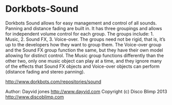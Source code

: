 Dorkbots-Sound
=================

Dorkbots Sound allows for easy management and control of all sounds. Panning and distance fading are built in. It has three groupings and allows for independent volume control for each group. The groups include: 1. Music, 2. Sound FX, 3. Voice-over. The groups need not be rigid, that is, it’s up to the developers how they want to group them. The Voice-over group and the Sound FX group function the same, but they have their own model allowing for distinct control. The Music group functions differently than the other two, only one music object can play at a time, and they ignore many of the effects that Sound FX objects and Voice-over objects can perform (distance fading and stereo panning). 

http://www.dorkbots.com/repositories/sound

Author: Dayvid jones
http://www.dayvid.com
Copyright (c) Disco Blimp 2013
http://www.discoblimp.com